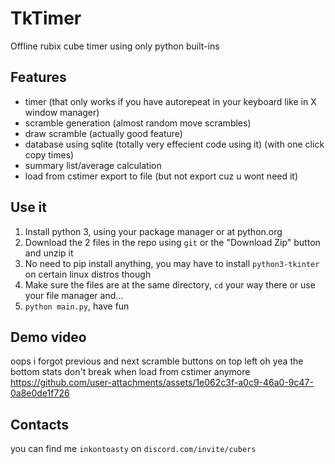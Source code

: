 # TkTimer
 Offline rubix cube timer using only python built-ins

## Features
- timer (that only works if you have autorepeat in your keyboard like in X window manager)
- scramble generation (almost random move scrambles)
- draw scramble (actually good feature)
- database using sqlite (totally very effecient code using it) (with one click copy times)
- summary list/average calculation
- load from cstimer export to file (but not export cuz u wont need it)

## Use it
1. Install python 3, using your package manager or at python.org
2. Download the 2 files in the repo using `git` or the "Download Zip" button and unzip it
3. No need to pip install anything, you may have to install `python3-tkinter` on certain linux distros though
4. Make sure the files are at the same directory, `cd` your way there or use your file manager and...
5. `python main.py`, have fun

## Demo video
oops i forgot previous and next scramble buttons on top left
oh yea the bottom stats don't break when load from cstimer anymore
https://github.com/user-attachments/assets/1e062c3f-a0c9-46a0-9c47-0a8e0de1f726

## Contacts
you can find me `inkontoasty` on `discord.com/invite/cubers` 
